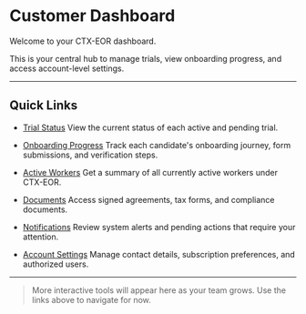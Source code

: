 # Customer Dashboard

Welcome to your CTX-EOR dashboard.

This is your central hub to manage trials, view onboarding progress, and access account-level settings.

---

## Quick Links

* [Trial Status](trial-status.md)
  View the current status of each active and pending trial.

* [Onboarding Progress](onboarding-progress.md)
  Track each candidate's onboarding journey, form submissions, and verification steps.

* [Active Workers](active-workers.md)
  Get a summary of all currently active workers under CTX-EOR.

* [Documents](documents.md)
  Access signed agreements, tax forms, and compliance documents.

* [Notifications](notifications.md)
  Review system alerts and pending actions that require your attention.

* [Account Settings](account-settings.md)
  Manage contact details, subscription preferences, and authorized users.

---

> More interactive tools will appear here as your team grows. Use the links above to navigate for now.
